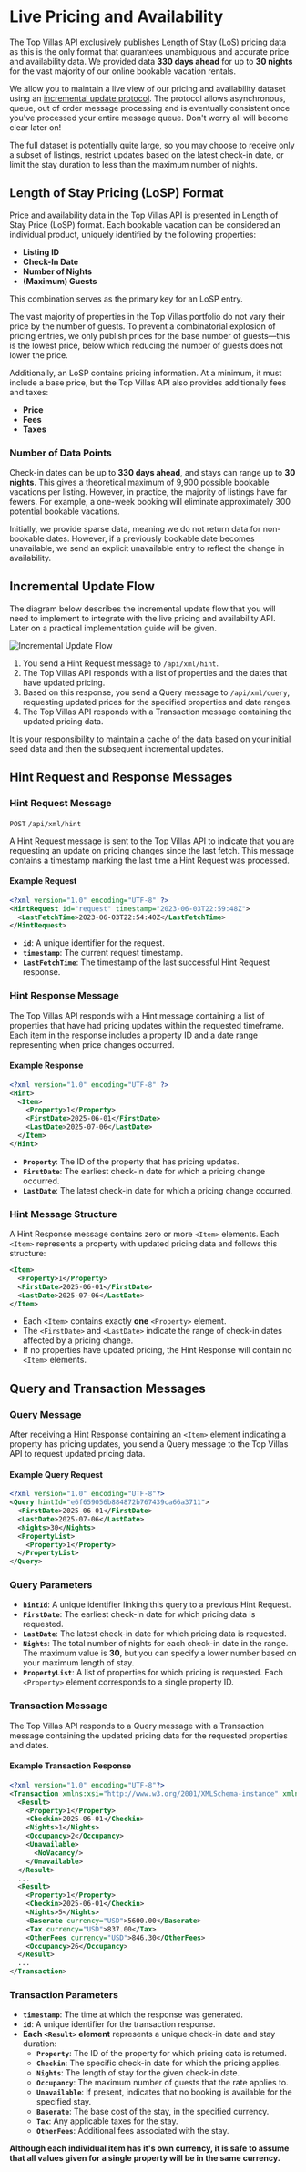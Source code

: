 # Live Pricing and Availability

The Top Villas API exclusively publishes Length of Stay (LoS) pricing data as this is the only format that guarantees unambiguous and accurate price and availability data. We provided data **330 days ahead** for up to **30 nights** for the vast majority of our online bookable vacation rentals.

We allow you to maintain a live view of our pricing and availability dataset using an [incremental update protocol](https://developers.google.com/hotels/hotel-prices/dev-guide/delivery-mode#hints). The protocol allows asynchronous, queue, out of order message processing and is eventually consistent once you've processed your entire message queue. Don't worry all will become clear later on!

The full dataset is potentially quite large, so you may choose to receive only a subset of listings, restrict updates based on the latest check-in date, or limit the stay duration to less than the maximum number of nights.

## Length of Stay Pricing (LoSP) Format

Price and availability data in the Top Villas API is presented in Length of Stay Price (LoSP) format. Each bookable vacation can be considered an individual product, uniquely identified by the following properties:

- **Listing ID**
- **Check-In Date**
- **Number of Nights**
- **(Maximum) Guests**

This combination serves as the primary key for an LoSP entry.

The vast majority of properties in the Top Villas portfolio do not vary their price by the number of guests. To prevent a combinatorial explosion of pricing entries, we only publish prices for the base number of guests—this is the lowest price, below which reducing the number of guests does not lower the price.

Additionally, an LoSP contains pricing information. At a minimum, it must include a base price, but the Top Villas API also provides additionally fees and taxes:

- **Price**
- **Fees**
- **Taxes**

### Number of Data Points

Check-in dates can be up to **330 days ahead**, and stays can range up to **30 nights**. This gives a theoretical maximum of 9,900 possible bookable vacations per listing. However, in practice, the majority of listings have far fewers. For example, a one-week booking will eliminate approximately 300 potential bookable vacations.

Initially, we provide sparse data, meaning we do not return data for non-bookable dates. However, if a previously bookable date becomes unavailable, we send an explicit unavailable entry to reflect the change in availability.

## Incremental Update Flow

The diagram below describes the incremental update flow that you will need to implement to integrate with the live pricing and availability API. Later on a practical implementation guide will be given.

![Incremental Update Flow](../assets/changed-pricing-flow.png)

1. You send a Hint Request message to `/api/xml/hint`.
2. The Top Villas API responds with a list of properties and the dates that have updated pricing.
3. Based on this response, you send a Query message to `/api/xml/query`, requesting updated prices for the specified properties and date ranges.
4. The Top Villas API responds with a Transaction message containing the updated pricing data.

It is your responsibility to maintain a cache of the data based on your initial seed data and then the subsequent incremental updates.

## Hint Request and Response Messages

### Hint Request Message

`POST` `/api/xml/hint`

A Hint Request message is sent to the Top Villas API to indicate that you are requesting an update on pricing changes since the last fetch. This message contains a timestamp marking the last time a Hint Request was processed.

#### Example Request

```xml
<?xml version="1.0" encoding="UTF-8" ?>
<HintRequest id="request" timestamp="2023-06-03T22:59:48Z">
  <LastFetchTime>2023-06-03T22:54:40Z</LastFetchTime>
</HintRequest>
```

- **`id`**: A unique identifier for the request.
- **`timestamp`**: The current request timestamp.
- **`LastFetchTime`**: The timestamp of the last successful Hint Request response.

### Hint Response Message

The Top Villas API responds with a Hint message containing a list of properties that have had pricing updates within the requested timeframe. Each item in the response includes a property ID and a date range representing when price changes occurred.

#### Example Response

```xml
<?xml version="1.0" encoding="UTF-8" ?>
<Hint>
  <Item>
    <Property>1</Property>
    <FirstDate>2025-06-01</FirstDate>
    <LastDate>2025-07-06</LastDate>
  </Item>
</Hint>
```

- **`Property`**: The ID of the property that has pricing updates.
- **`FirstDate`**: The earliest check-in date for which a pricing change occurred.
- **`LastDate`**: The latest check-in date for which a pricing change occurred.

### Hint Message Structure

A Hint Response message contains zero or more `<Item>` elements. Each `<Item>` represents a property with updated pricing data and follows this structure:

```xml
<Item>
  <Property>1</Property>
  <FirstDate>2025-06-01</FirstDate>
  <LastDate>2025-07-06</LastDate>
</Item>
```

- Each `<Item>` contains exactly **one** `<Property>` element.
- The `<FirstDate>` and `<LastDate>` indicate the range of check-in dates affected by a pricing change.
- If no properties have updated pricing, the Hint Response will contain no `<Item>` elements.

## Query and Transaction Messages

### Query Message

After receiving a Hint Response containing an `<Item>` element indicating a property has pricing updates, you send a Query message to the Top Villas API to request updated pricing data.

#### Example Query Request

```xml
<?xml version="1.0" encoding="UTF-8"?>
<Query hintId="e6f659056b884872b767439ca66a3711">
  <FirstDate>2025-06-01</FirstDate>
  <LastDate>2025-07-06</LastDate>
  <Nights>30</Nights>
  <PropertyList>
    <Property>1</Property>
  </PropertyList>
</Query>
```

### Query Parameters

- **`hintId`**: A unique identifier linking this query to a previous Hint Request.
- **`FirstDate`**: The earliest check-in date for which pricing data is requested.
- **`LastDate`**: The latest check-in date for which pricing data is requested.
- **`Nights`**: The total number of nights for each check-in date in the range. The maximum value is **30**, but you can specify a lower number based on your maximum length of stay.
- **`PropertyList`**: A list of properties for which pricing is requested. Each `<Property>` element corresponds to a single property ID.

### Transaction Message

The Top Villas API responds to a Query message with a Transaction message containing the updated pricing data for the requested properties and dates.

#### Example Transaction Response

```xml
<?xml version="1.0" encoding="UTF-8"?>
<Transaction xmlns:xsi="http://www.w3.org/2001/XMLSchema-instance" xmlns:xsd="http://www.w3.org/2001/XMLSchema" timestamp="2025-01-30T16:33:44.95672Z" id="3cc0dd1ebdf346fd8e6a4bc5c7b74fec">
  <Result>
    <Property>1</Property>
    <Checkin>2025-06-01</Checkin>
    <Nights>1</Nights>
    <Occupancy>2</Occupancy>
    <Unavailable>
      <NoVacancy/>
    </Unavailable>
  </Result>
  ...
  <Result>
    <Property>1</Property>
    <Checkin>2025-06-01</Checkin>
    <Nights>5</Nights>
    <Baserate currency="USD">5600.00</Baserate>
    <Tax currency="USD">837.00</Tax>
    <OtherFees currency="USD">846.30</OtherFees>
    <Occupancy>26</Occupancy>
  </Result>
  ...
</Transaction>
```

### Transaction Parameters

- **`timestamp`**: The time at which the response was generated.
- **`id`**: A unique identifier for the transaction response.
- **Each `<Result>` element** represents a unique check-in date and stay duration:
  - **`Property`**: The ID of the property for which pricing data is returned.
  - **`Checkin`**: The specific check-in date for which the pricing applies.
  - **`Nights`**: The length of stay for the given check-in date.
  - **`Occupancy`**: The maximum number of guests that the rate applies to.
  - **`Unavailable`**: If present, indicates that no booking is available for the specified stay.
  - **`Baserate`**: The base cost of the stay, in the specified currency.
  - **`Tax`**: Any applicable taxes for the stay.
  - **`OtherFees`**: Additional fees associated with the stay.

**Although each individual item has it's own currency, it is safe to assume that all values given for a single property will be in the same currency.**
